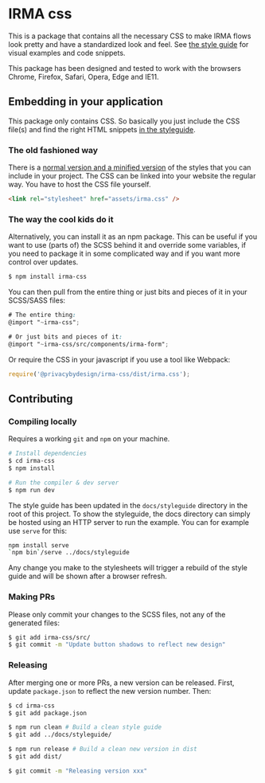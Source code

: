 # IRMA css

This is a package that contains all the necessary CSS to make IRMA flows look
pretty and have a standardized look and feel. See
[the style guide](https://privacybydesign.github.io/irma-frontend-packages/styleguide)
for visual examples and code snippets.

This package has been designed and tested to work with the browsers Chrome,
Firefox, Safari, Opera, Edge and IE11.

## Embedding in your application

This package only contains CSS. So basically you just include the CSS file(s)
and find the right HTML snippets [in the styleguide](https://privacybydesign.github.io/irma-frontend-packages/styleguide/section-examples.html).

### The old fashioned way

There is a [normal version and a minified version](https://gitlab.science.ru.nl/irma/github-mirrors/irma-frontend-packages/-/jobs/artifacts/master/browse/irma-css/dist?job=irma-css)
of the styles that you can include in your project. The CSS can be linked into
your website the regular way. You have to host the CSS file yourself.

```html
<link rel="stylesheet" href="assets/irma.css" />
```

### The way the cool kids do it

Alternatively, you can install it as an npm package. This can be useful if you
want to use (parts of) the SCSS behind it and override some variables, if you
need to package it in some complicated way and if you want more control over
updates.

```bash
$ npm install irma-css
```

You can then pull from the entire thing or just bits and pieces of it in your
SCSS/SASS files:

```scss
# The entire thing:
@import "~irma-css";

# Or just bits and pieces of it:
@import "~irma-css/src/components/irma-form";
```

Or require the CSS in your javascript if you use a tool like Webpack:

```javascript
require('@privacybydesign/irma-css/dist/irma.css');
```

## Contributing

### Compiling locally

Requires a working `git` and `npm` on your machine.

```bash
# Install dependencies
$ cd irma-css
$ npm install

# Run the compiler & dev server
$ npm run dev
```

The style guide has been updated in the `docs/styleguide` directory in
the root of this project. To show the styleguide, the docs
directory can simply be hosted using an HTTP
server to run the example. You can for example use `serve` for this:

```bash
npm install serve
`npm bin`/serve ../docs/styleguide
```

Any change you make to the stylesheets will trigger a rebuild of the style guide
and will be shown after a browser refresh.

### Making PRs

Please only commit your changes to the SCSS files, not any of the generated
files:

```bash
$ git add irma-css/src/
$ git commit -m "Update button shadows to reflect new design"
```

### Releasing

After merging one or more PRs, a new version can be released. First, update
`package.json` to reflect the new version number. Then:

```bash
$ cd irma-css
$ git add package.json

$ npm run clean # Build a clean style guide
$ git add ../docs/styleguide/

$ npm run release # Build a clean new version in dist
$ git add dist/

$ git commit -m "Releasing version xxx"
```

